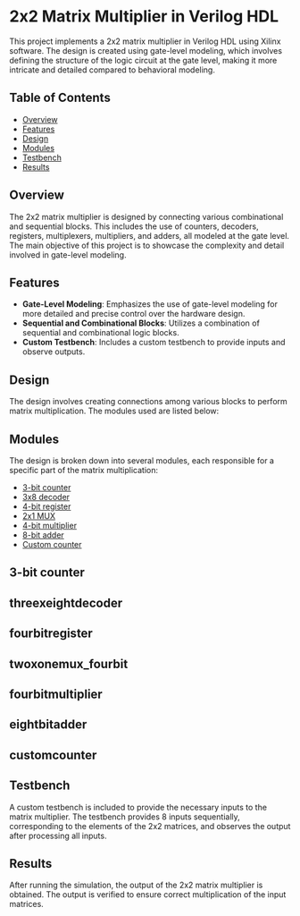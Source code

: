 # 2x2 Matrix Multiplier in Verilog HDL

This project implements a 2x2 matrix multiplier in Verilog HDL using Xilinx software. The design is created using gate-level modeling, which involves defining the structure of the logic circuit at the gate level, making it more intricate and detailed compared to behavioral modeling.

## Table of Contents

- [Overview](#overview)
- [Features](#features)
- [Design](#design)
- [Modules](#modules)
- [Testbench](#testbench)
- [Results](#results)

## Overview

The 2x2 matrix multiplier is designed by connecting various combinational and sequential blocks. This includes the use of counters, decoders, registers, multiplexers, multipliers, and adders, all modeled at the gate level. The main objective of this project is to showcase the complexity and detail involved in gate-level modeling.

## Features

- **Gate-Level Modeling**: Emphasizes the use of gate-level modeling for more detailed and precise control over the hardware design.
- **Sequential and Combinational Blocks**: Utilizes a combination of sequential and combinational logic blocks.
- **Custom Testbench**: Includes a custom testbench to provide inputs and observe outputs.

## Design

The design involves creating connections among various blocks to perform matrix multiplication. The modules used are listed below:

## Modules

The design is broken down into several modules, each responsible for a specific part of the matrix multiplication:

- [3-bit counter](#3-bitcounter)
- [3x8 decoder](#threexeightdecoder)
- [4-bit register](#fourbitregister)
- [2x1 MUX](#twoxonemux_fourbit)
- [4-bit multiplier](#fourbitmultiplier)
- [8-bit adder](#eightbitadder)
- [Custom counter](#customcounter)

 ## 3-bit counter


## threexeightdecoder


## fourbitregister


## twoxonemux_fourbit


## fourbitmultiplier


## eightbitadder


## customcounter


## Testbench

A custom testbench is included to provide the necessary inputs to the matrix multiplier. The testbench provides 8 inputs sequentially, corresponding to the elements of the 2x2 matrices, and observes the output after processing all inputs.

## Results

After running the simulation, the output of the 2x2 matrix multiplier is obtained. The output is verified to ensure correct multiplication of the input matrices.



